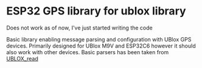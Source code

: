 # ESP32 GPS library for ublox library

Does not work as of now, I've just started writing the code

Basic library enabling message parsing and configuration with UBlox GPS devices.
Primarily designed for UBlox M9V and ESP32C6 however it should also work with other devices.
Basic parsers has been taken from [UBLOX_read](https://github.com/superjax/UBLOX_read)
